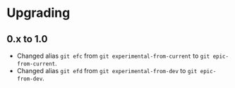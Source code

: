 # Upgrading

## 0.x to 1.0

* Changed alias `git efc` from `git experimental-from-current` to `git epic-from-current`.
* Changed alias `git efd` from `git experimental-from-dev` to `git epic-from-dev`.
